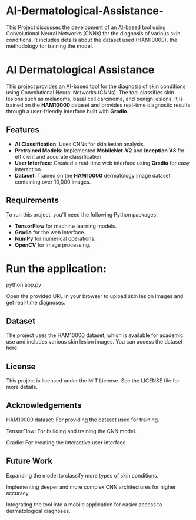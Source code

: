 # AI-Dermatological-Assistance-
This Project discusses the development of an AI-based tool using Convolutional Neural Networks (CNNs) for the diagnosis of various skin conditions. It includes details about the dataset used (HAM10000), the methodology for training the model.

# AI Dermatological Assistance

This project provides an AI-based tool for the diagnosis of skin conditions using Convolutional Neural Networks (CNNs). The tool classifies skin lesions such as melanoma, basal cell carcinoma, and benign lesions. It is trained on the **HAM10000** dataset and provides real-time diagnostic results through a user-friendly interface built with **Gradio**.

## Features
- **AI Classification**: Uses CNNs for skin lesion analysis.
- **Pretrained Models**: Implemented **MobileNet-V2** and **Inception V3** for efficient and accurate classification.
- **User Interface**: Created a real-time web interface using **Gradio** for easy interaction.
- **Dataset**: Trained on the **HAM10000** dermatology image dataset containing over 10,000 images.

## Requirements
To run this project, you'll need the following Python packages:
- **TensorFlow** for machine learning models.
- **Gradio** for the web interface.
- **NumPy** for numerical operations.
- **OpenCV** for image processing.

# Run the application:
python app.py

Open the provided URL in your browser to upload skin lesion images and get real-time diagnoses.


## Dataset

The project uses the HAM10000 dataset, which is available for academic use and includes various skin lesion images. 
You can access the dataset here.

## License

This project is licensed under the MIT License. See the LICENSE file for more details.

## Acknowledgements

HAM10000 dataset: For providing the dataset used for training.

TensorFlow: For building and training the CNN model.

Gradio: For creating the interactive user interface.

## Future Work

Expanding the model to classify more types of skin conditions.

Implementing deeper and more complex CNN architectures for higher accuracy.

Integrating the tool into a mobile application for easier access to dermatological diagnoses.
